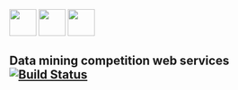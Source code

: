 <img src="https://zeroc.com/images/logos/languages/java-b48c6193e3.svg" width="48">
<img src="http://fruzenshtein.com/wp-content/uploads/2013/04/Spring-Security-logo.png" width="48">
<img src="http://engineer.recruit-lifestyle.co.jp/techblog/2015-10-02-spring-3mins/img/article_main.png" width="48">


## Data mining competition web services [![Build Status](https://travis-ci.com/mszostok/inz-backend.svg?token=ccfxHqCjsJPxse56s5pp&branch=develop)](https://travis-ci.com/mszostok/inz-backend)
